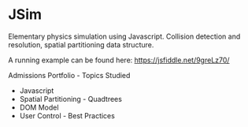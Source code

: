 # JSim
Elementary physics simulation using Javascript.  Collision detection and resolution, spatial partitioning data structure.

A running example can be found here: https://jsfiddle.net/9greLz70/

Admissions Portfolio - Topics Studied
* Javascript
* Spatial Partitioning - Quadtrees
* DOM Model
* User Control - Best Practices
